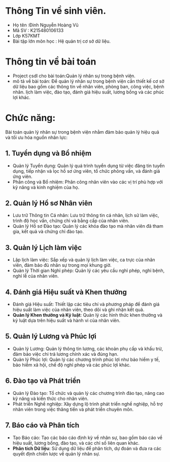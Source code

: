 # Thông Tin về sinh viên.
- Họ tên :Đinh Nguyễn Hoàng Vũ
- Mã SV : K215480106133
- Lớp K57KMT
- Bài tập lớn môn học : Hệ quản trị cơ sở dữ liệu.

# Thông tin về bài toán
- Project csdl cho bài toán:Quản lý nhân sự trong bệnh viện.
- mô tả về bài toán:
Để quản lý nhân sự trong bệnh viện cần thiết kế cơ sở dữ liệu bao gồm các thông tin về nhân viên, phòng ban, công việc, bệnh nhân. lịch làm việc, đào tạo, đánh giá hiệu suất, lương bổng và các phúc lợi khác.
# Chức năng:
Bài toán quản lý nhân sự trong bệnh viện nhằm đảm bảo quản lý hiệu quả và tối ưu hóa nguồn nhân lực:

## 1. Tuyển dụng và Bổ nhiệm
- Quản lý Tuyển dụng: Quản lý quá trình tuyển dụng từ việc đăng tin tuyển dụng, tiếp nhận và lọc hồ sơ ứng viên, tổ chức phỏng vấn, và đánh giá ứng viên.
- Phân công và Bổ nhiệm: Phân công nhân viên vào các vị trí phù hợp với kỹ năng và kinh nghiệm của họ.

## 2. Quản lý Hồ sơ Nhân viên
- Lưu trữ Thông tin Cá nhân: Lưu trữ thông tin cá nhân, lịch sử làm việc, trình độ học vấn, chứng chỉ và bằng cấp của nhân viên.
- Quản lý Hồ sơ Đào tạo: Quản lý các khóa đào tạo mà nhân viên đã tham gia, kết quả và chứng chỉ đào tạo.

## 3. Quản lý Lịch làm việc
- Lập lịch làm việc: Sắp xếp và quản lý lịch làm việc, ca trực của nhân viên, đảm bảo đủ nhân sự trong mọi khung giờ.
- Quản lý Thời gian Nghỉ phép: Quản lý các yêu cầu nghỉ phép, nghỉ bệnh, nghỉ lễ của nhân viên.

## 4. Đánh giá Hiệu suất và Khen thưởng
- Đánh giá Hiệu suất: Thiết lập các tiêu chí và phương pháp để đánh giá hiệu suất làm việc của nhân viên, theo dõi và ghi nhận kết quả.
- **Quản lý Khen thưởng và Kỷ luật**: Quản lý các hình thức khen thưởng và kỷ luật dựa trên hiệu suất và hành vi của nhân viên.

## 5. Quản lý Lương và Phúc lợi
- Quản lý Lương: Quản lý thông tin lương, các khoản phụ cấp và khấu trừ, đảm bảo việc chi trả lương chính xác và đúng hạn.
- Quản lý Phúc lợi: Quản lý các chương trình phúc lợi như bảo hiểm y tế, bảo hiểm xã hội, chế độ nghỉ phép và các phúc lợi khác.

## 6. Đào tạo và Phát triển
- Quản lý Đào tạo: Tổ chức và quản lý các chương trình đào tạo, nâng cao kỹ năng và kiến thức cho nhân viên.
- Phát triển Nghề nghiệp: Xây dựng lộ trình phát triển nghề nghiệp, hỗ trợ nhân viên trong việc thăng tiến và phát triển chuyên môn.

## 7. Báo cáo và Phân tích
- Tạo Báo cáo: Tạo các báo cáo định kỳ về nhân sự, bao gồm báo cáo về hiệu suất, lương bổng, đào tạo, và các chỉ số liên quan khác.
- **Phân tích Dữ liệu**: Sử dụng dữ liệu để phân tích, dự đoán và đưa ra các quyết định chiến lược về quản lý nhân sự.









